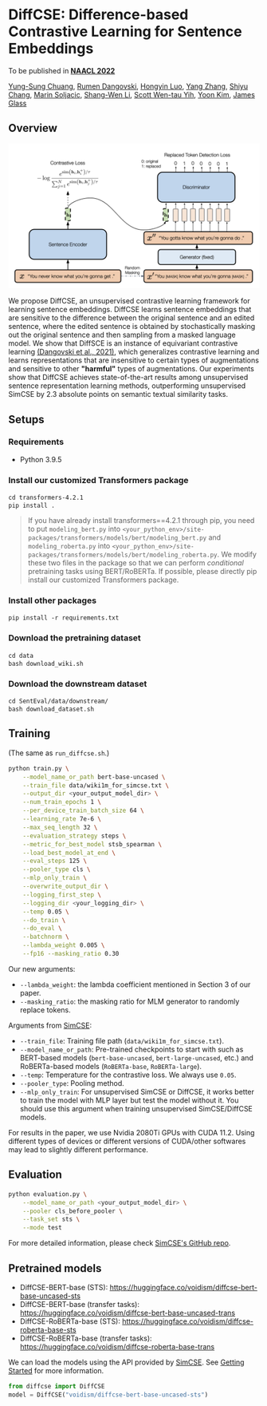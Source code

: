 # DiffCSE: Difference-based Contrastive Learning for Sentence Embeddings

To be published in [**NAACL 2022**](https://2022.naacl.org/)

[Yung-Sung Chuang](https://people.csail.mit.edu/yungsung/), 
[Rumen Dangovski](http://super-ms.mit.edu/rumen.html),
[Hongyin Luo](http://people.csail.mit.edu/hyluo/),
[Yang Zhang](https://mitibmwatsonailab.mit.edu/people/yang-zhang/),
[Shiyu Chang](https://code-terminator.github.io/),
[Marin Soljacic](http://www.mit.edu/~soljacic/marin.html),
[Shang-Wen Li](https://swdanielli.github.io/),
[Scott Wen-tau Yih](https://scottyih.org/),
[Yoon Kim](https://people.csail.mit.edu/yoonkim/),
[James Glass](http://groups.csail.mit.edu/sls/people/glass.shtml)

## Overview
![DiffCSE](diffcse.png)

We propose DiffCSE, an unsupervised contrastive learning framework for learning sentence embeddings. DiffCSE learns sentence embeddings that are sensitive to the difference between the original sentence and an edited sentence, where the edited sentence is obtained by stochastically masking out the original sentence and then sampling from a masked language model. We show that DiffSCE is an instance of equivariant contrastive learning [(Dangovski et al., 2021)](https://arxiv.org/abs/2111.00899), which generalizes contrastive learning and learns representations that are insensitive to certain types of augmentations and sensitive to other __"harmful"__ types of augmentations. Our experiments show that DiffCSE achieves state-of-the-art results among unsupervised sentence representation learning methods, outperforming unsupervised SimCSE by 2.3 absolute points on semantic textual similarity tasks. 

## Setups

### Requirements
* Python 3.9.5

### Install our customized Transformers package
```
cd transformers-4.2.1
pip install .
```
> If you have already install transformers==4.2.1 through pip, you need to put `modeling_bert.py` into `<your_python_env>/site-packages/transformers/models/bert/modeling_bert.py` and `modeling_roberta.py` into `<your_python_env>/site-packages/transformers/models/bert/modeling_roberta.py`.
> We modify these two files in the package so that we can perform _conditional_ pretraining tasks using BERT/RoBERTa. If possible, please directly pip install our customized Transformers package.

### Install other packages
```
pip install -r requirements.txt
```

### Download the pretraining dataset
```
cd data
bash download_wiki.sh
```

### Download the downstream dataset
```
cd SentEval/data/downstream/
bash download_dataset.sh
```

## Training
(The same as `run_diffcse.sh`.)
```bash
python train.py \
    --model_name_or_path bert-base-uncased \
    --train_file data/wiki1m_for_simcse.txt \
    --output_dir <your_output_model_dir> \
    --num_train_epochs 1 \
    --per_device_train_batch_size 64 \
    --learning_rate 7e-6 \
    --max_seq_length 32 \
    --evaluation_strategy steps \
    --metric_for_best_model stsb_spearman \
    --load_best_model_at_end \
    --eval_steps 125 \
    --pooler_type cls \
    --mlp_only_train \
    --overwrite_output_dir \
    --logging_first_step \
    --logging_dir <your_logging_dir> \
    --temp 0.05 \
    --do_train \
    --do_eval \
    --batchnorm \
    --lambda_weight 0.005 \
    --fp16 --masking_ratio 0.30
```

Our new arguments:
* `--lambda_weight`: the lambda coefficient mentioned in Section 3 of our paper.
* `--masking_ratio`: the masking ratio for MLM generator to randomly replace tokens.


Arguments from [SimCSE](https://github.com/princeton-nlp/SimCSE):
* `--train_file`: Training file path (`data/wiki1m_for_simcse.txt`). 
* `--model_name_or_path`: Pre-trained checkpoints to start with such as BERT-based models (`bert-base-uncased`, `bert-large-uncased`, etc.) and RoBERTa-based models (`RoBERTa-base`, `RoBERTa-large`).
* `--temp`: Temperature for the contrastive loss. We always use `0.05`.
* `--pooler_type`: Pooling method.
* `--mlp_only_train`: For unsupervised SimCSE or DiffCSE, it works better to train the model with MLP layer but test the model without it. You should use this argument when training unsupervised SimCSE/DiffCSE models.

For results in the paper, we use Nvidia 2080Ti GPUs with CUDA 11.2. Using different types of devices or different versions of CUDA/other softwares may lead to slightly different performance.

## Evaluation
```bash
python evaluation.py \
    --model_name_or_path <your_output_model_dir> \
    --pooler cls_before_pooler \
    --task_set sts \
    --mode test
```

For more detailed information, please check [SimCSE's GitHub repo](https://github.com/princeton-nlp/SimCSE).


## Pretrained models

* DiffCSE-BERT-base (STS): https://huggingface.co/voidism/diffcse-bert-base-uncased-sts
* DiffCSE-BERT-base (transfer tasks): https://huggingface.co/voidism/diffcse-bert-base-uncased-trans
* DiffCSE-RoBERTa-base (STS): https://huggingface.co/voidism/diffcse-roberta-base-sts
* DiffCSE-RoBERTa-base (transfer tasks): https://huggingface.co/voidism/diffcse-roberta-base-trans

We can load the models using the API provided by [SimCSE](https://github.com/princeton-nlp/SimCSE). 
See [Getting Started](https://github.com/princeton-nlp/SimCSE#getting-started) for more information.

```python
from diffcse import DiffCSE
model = DiffCSE("voidism/diffcse-bert-base-uncased-sts")
```
